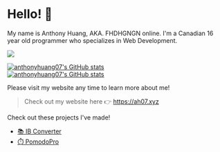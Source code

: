 # Hello! 👋

My name is Anthony Huang, AKA. FHDHGNGN online. I'm a Canadian 16 year old programmer who specializes in Web Development.

![](https://komarev.com/ghpvc/?username=anthonyhuang07&color=ff7700)

[![anthonyhuang07's GitHub stats](https://github-readme-stats.vercel.app/api?username=anthonyhuang07&theme=onedark&show_icons=true&hide_border=true&locale=en)](https://github.com/anthonyhuang07)<br>
[![anthonyhuang07's GitHub stats](https://github-readme-stats.vercel.app/api/top-langs?username=anthonyhuang07&langs_count=5&show_icons=true&locale=en&hide_border=true&layout=compact&theme=onedark)](https://github.com/anthonyhuang07)

Please visit my website any time to learn more about me!

> Check out my website here 👉 https://ah07.xyz

Check out these projects I've made!
- [📚 IB Converter](https://ah07.xyz/ibconverter/)
- [⏱️ PomodoPro](https://ah07.xyz/PomodoPro/)
